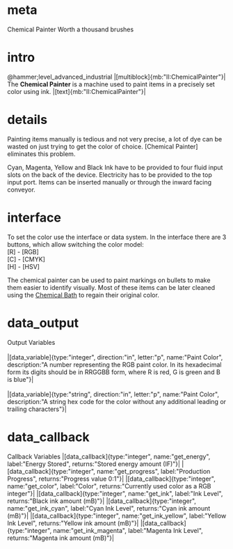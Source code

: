 # meta
Chemical Painter
Worth a thousand brushes

# intro
@hammer;level_advanced_industrial
|[multiblock]{mb:"II:ChemicalPainter"}|
The **Chemical Painter** is a machine used to paint items in a precisely set color using ink.
|[text]{mb:"II:ChemicalPainter"}|

# details
Painting items manually is tedious and not very precise, a lot of dye can be wasted on just trying to get the color of choice. 
[Chemical Painter] eliminates this problem. 

Cyan, Magenta, Yellow and Black Ink have to be provided to four fluid input slots on the back of the device. 
Electricity has to be provided to the top input port. Items can be inserted manually or through the inward facing conveyor.

# interface
To set the color use the interface or data system. In the interface there are 3 buttons, which allow switching the color model:  
[R] - [RGB]  
[C] - [CMYK]  
[H] - [HSV]  

The chemical painter can be used to paint markings on bullets to make them easier to identify visually. 
Most of these items can be later cleaned using the [Chemical Bath](chemical_bath) to regain their original color.

# data_output
Output Variables
<br>  
|[data_variable]{type:"integer", direction:"in", letter:"p", name:"Paint Color", description:"A number representing the RGB paint color. In its hexadecimal form its digits should be in RRGGBB form, where R is red, G is green and B is blue"}|
<br>  
|[data_variable]{type:"string", direction:"in", letter:"p", name:"Paint Color", description:"A string hex code for the color without any additional leading or trailing characters"}|

# data_callback
Callback Variables
|[data_callback]{type:"integer", name:"get_energy", label:"Energy Stored", returns:"Stored energy amount (IF)"}|
|[data_callback]{type:"integer", name:"get_progress", label:"Production Progress", returns:"Progress value 0:1"}|
|[data_callback]{type:"integer", name:"get_color", label:"Color", returns:"Currently used color as a RGB integer"}|
|[data_callback]{type:"integer", name:"get_ink", label:"Ink Level", returns:"Black ink amount (mB)"}|
|[data_callback]{type:"integer", name:"get_ink_cyan", label:"Cyan Ink Level", returns:"Cyan ink amount (mB)"}|
|[data_callback]{type:"integer", name:"get_ink_yellow", label:"Yellow Ink Level", returns:"Yellow ink amount (mB)"}|
|[data_callback]{type:"integer", name:"get_ink_magenta", label:"Magenta Ink Level", returns:"Magenta ink amount (mB)"}|

